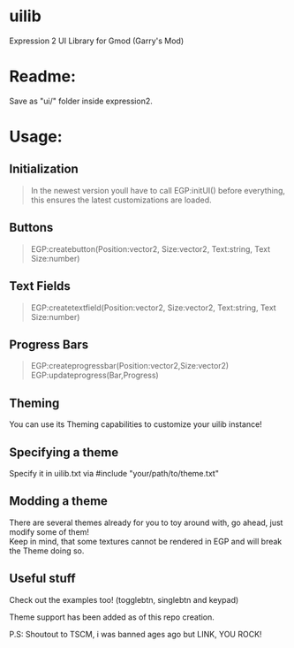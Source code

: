 # uilib
Expression 2 UI Library for Gmod (Garry's Mod)

# Readme:
Save as "ui/" folder inside expression2.
  
# Usage:
## Initialization
>In the newest version youll have to call EGP:initUI() before everything, this ensures the latest customizations are loaded.
## Buttons  
>EGP:createbutton(Position:vector2, Size:vector2, Text:string, Text Size:number)  
## Text Fields  
>EGP:createtextfield(Position:vector2, Size:vector2, Text:string, Text Size:number)  
## Progress Bars
>EGP:createprogressbar(Position:vector2,Size:vector2)  
>EGP:updateprogress(Bar,Progress)  
## Theming
You can use its Theming capabilities to customize your uilib instance!  
## Specifying a theme  
Specify it in uilib.txt via #include "your/path/to/theme.txt"  
## Modding a theme
There are several themes already for you to toy around with, go ahead, just modify some of them!  
Keep in mind, that some textures cannot be rendered in EGP and will break the Theme doing so.  
## Useful stuff
Check out the examples too! (togglebtn, singlebtn and keypad)  
  
Theme support has been added as of this repo creation.  
  
P.S: Shoutout to TSCM, i was banned ages ago but LINK, YOU ROCK!  
